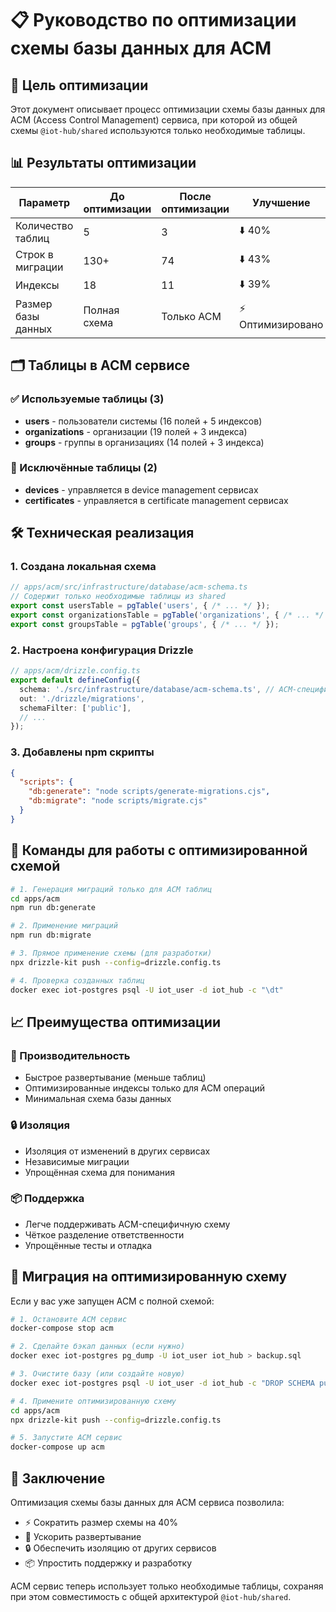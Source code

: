 # 📋 Руководство по оптимизации схемы базы данных для ACM

## 🎯 Цель оптимизации

Этот документ описывает процесс оптимизации схемы базы данных для ACM (Access Control Management) сервиса, при которой из общей схемы `@iot-hub/shared` используются только необходимые таблицы.

## 📊 Результаты оптимизации

| Параметр | До оптимизации | После оптимизации | Улучшение |
|----------|----------------|-------------------|-----------|
| Количество таблиц | 5 | 3 | ⬇️ 40% |
| Строк в миграции | 130+ | 74 | ⬇️ 43% |
| Индексы | 18 | 11 | ⬇️ 39% |
| Размер базы данных | Полная схема | Только ACM | ⚡ Оптимизировано |

## 🗂️ Таблицы в ACM сервисе

### ✅ Используемые таблицы (3)

- **users** - пользователи системы (16 полей + 5 индексов)
- **organizations** - организации (19 полей + 3 индекса)
- **groups** - группы в организациях (14 полей + 3 индекса)

### 🚫 Исключённые таблицы (2)

- **devices** - управляется в device management сервисах
- **certificates** - управляется в certificate management сервисах

## 🛠️ Техническая реализация

### 1. Создана локальная схема

```typescript
// apps/acm/src/infrastructure/database/acm-schema.ts
// Содержит только необходимые таблицы из shared
export const usersTable = pgTable('users', { /* ... */ });
export const organizationsTable = pgTable('organizations', { /* ... */ });
export const groupsTable = pgTable('groups', { /* ... */ });
```

### 2. Настроена конфигурация Drizzle

```typescript
// apps/acm/drizzle.config.ts
export default defineConfig({
  schema: './src/infrastructure/database/acm-schema.ts', // ACM-специфичная схема
  out: './drizzle/migrations',
  schemaFilter: ['public'],
  // ...
});
```

### 3. Добавлены npm скрипты

```json
{
  "scripts": {
    "db:generate": "node scripts/generate-migrations.cjs",
    "db:migrate": "node scripts/migrate.cjs"
  }
}
```

## 🚀 Команды для работы с оптимизированной схемой

```bash
# 1. Генерация миграций только для ACM таблиц
cd apps/acm
npm run db:generate

# 2. Применение миграций
npm run db:migrate

# 3. Прямое применение схемы (для разработки)
npx drizzle-kit push --config=drizzle.config.ts

# 4. Проверка созданных таблиц
docker exec iot-postgres psql -U iot_user -d iot_hub -c "\dt"
```

## 📈 Преимущества оптимизации

### 🚀 Производительность

- Быстрое развертывание (меньше таблиц)
- Оптимизированные индексы только для ACM операций
- Минимальная схема базы данных

### 🔒 Изоляция

- Изоляция от изменений в других сервисах
- Независимые миграции
- Упрощённая схема для понимания

### 📦 Поддержка

- Легче поддерживать ACM-специфичную схему
- Чёткое разделение ответственности
- Упрощённые тесты и отладка

## 🔄 Миграция на оптимизированную схему

Если у вас уже запущен ACM с полной схемой:

```bash
# 1. Остановите ACM сервис
docker-compose stop acm

# 2. Сделайте бэкап данных (если нужно)
docker exec iot-postgres pg_dump -U iot_user iot_hub > backup.sql

# 3. Очистите базу (или создайте новую)
docker exec iot-postgres psql -U iot_user -d iot_hub -c "DROP SCHEMA public CASCADE; CREATE SCHEMA public;"

# 4. Примените оптимизированную схему
cd apps/acm
npx drizzle-kit push --config=drizzle.config.ts

# 5. Запустите ACM сервис
docker-compose up acm
```

## 🎯 Заключение

Оптимизация схемы базы данных для ACM сервиса позволила:

- ⚡ Сократить размер схемы на 40%
- 🚀 Ускорить развертывание
- 🔒 Обеспечить изоляцию от других сервисов
- 📦 Упростить поддержку и разработку

ACM сервис теперь использует только необходимые таблицы, сохраняя при этом совместимость с общей архитектурой `@iot-hub/shared`.
